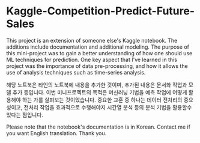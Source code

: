 # Kaggle-Competition-Predict-Future-Sales
This project is an extension of someone else's Kaggle notebook. The additions include documentation and additional modeling. The purpose of this mini-project was to gain a better understanding of how one should use ML techniques for prediction. One key aspect that I've learned in this project was the importance of data pre-processing, and how it allows the use of analysis techniques such as time-series analysis.

해당 노트북은 타인의 노트북에 내용을 추가한 것이며, 추가된 내용은 문서화 작업과 모델 추가 등입니다. 이번 미니프로젝트의 목적은 머신러닝 기법을 예측 작업에 어떻게 활용해야 하는 가를 살펴보는 것이었습니다. 중요한 교훈 중 하나는 데이터 전처리의 중요성이고, 전처리 작업을 효과적으로 수행해야지 시간열 분석 등의 분석 기법을 활용할수 있다는 점입니다.

Please note that the notebook's documentation is in Korean. Contact me if you want English translation. Thank you.
